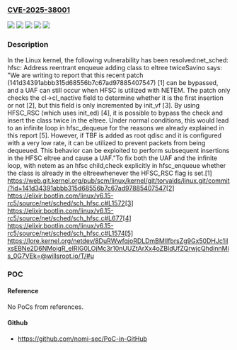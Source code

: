 ### [CVE-2025-38001](https://cve.mitre.org/cgi-bin/cvename.cgi?name=CVE-2025-38001)
![](https://img.shields.io/static/v1?label=Product&message=Linux&color=blue)
![](https://img.shields.io/static/v1?label=Version&message=&color=brightgreen)
![](https://img.shields.io/static/v1?label=Version&message=37d9cf1a3ce35de3df6f7d209bfb1f50cf188cea%20&color=brightgreen)
![](https://img.shields.io/static/v1?label=Version&message=5.0%20&color=brightgreen)
![](https://img.shields.io/static/v1?label=Vulnerability&message=n%2Fa&color=blue)

### Description

In the Linux kernel, the following vulnerability has been resolved:net_sched: hfsc: Address reentrant enqueue adding class to eltree twiceSavino says:    "We are writing to report that this recent patch    (141d34391abbb315d68556b7c67ad97885407547) [1]    can be bypassed, and a UAF can still occur when HFSC is utilized with    NETEM.    The patch only checks the cl->cl_nactive field to determine whether    it is the first insertion or not [2], but this field is only    incremented by init_vf [3].    By using HFSC_RSC (which uses init_ed) [4], it is possible to bypass the    check and insert the class twice in the eltree.    Under normal conditions, this would lead to an infinite loop in    hfsc_dequeue for the reasons we already explained in this report [5].    However, if TBF is added as root qdisc and it is configured with a    very low rate,    it can be utilized to prevent packets from being dequeued.    This behavior can be exploited to perform subsequent insertions in the    HFSC eltree and cause a UAF."To fix both the UAF and the infinite loop, with netem as an hfsc child,check explicitly in hfsc_enqueue whether the class is already in the eltreewhenever the HFSC_RSC flag is set.[1] https://web.git.kernel.org/pub/scm/linux/kernel/git/torvalds/linux.git/commit/?id=141d34391abbb315d68556b7c67ad97885407547[2] https://elixir.bootlin.com/linux/v6.15-rc5/source/net/sched/sch_hfsc.c#L1572[3] https://elixir.bootlin.com/linux/v6.15-rc5/source/net/sched/sch_hfsc.c#L677[4] https://elixir.bootlin.com/linux/v6.15-rc5/source/net/sched/sch_hfsc.c#L1574[5] https://lore.kernel.org/netdev/8DuRWwfqjoRDLDmBMlIfbrsZg9Gx50DHJc1ilxsEBNe2D6NMoigR_eIRIG0LOjMc3r10nUUZtArXx4oZBIdUfZQrwjcQhdinnMis_0G7VEk=@willsroot.io/T/#u

### POC

#### Reference
No PoCs from references.

#### Github
- https://github.com/nomi-sec/PoC-in-GitHub

